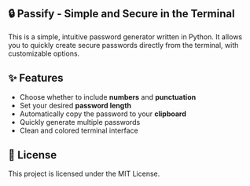 ## 🔒 Passify - Simple and Secure in the Terminal

This is a simple, intuitive password generator written in Python.
It allows you to quickly create secure passwords directly from the terminal, with customizable options.

## ✨️ Features

- Choose whether to include **numbers** and **punctuation**
- Set your desired **password length**
- Automatically copy the password to your **clipboard**
- Quickly generate multiple passwords
- Clean and colored terminal interface

## 📄 License
This project is licensed under the MIT License.
